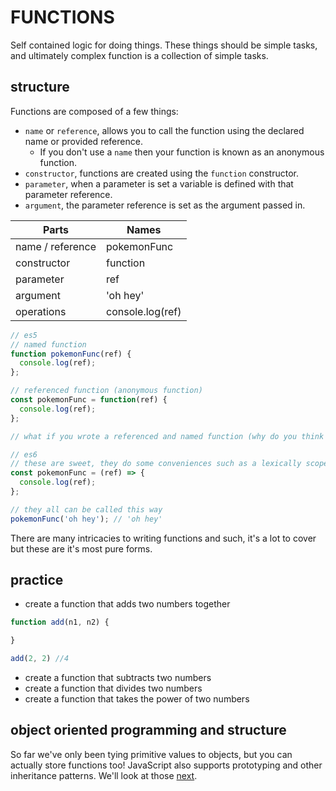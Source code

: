 # FUNCTIONS

Self contained logic for doing things. These things should be simple tasks, and ultimately complex function is a collection of simple tasks.

## structure

Functions are composed of a few things:
- `name` or `reference`, allows you to call the function using the declared name or provided reference.
  - If you don't use a `name` then your function is known as an anonymous function.
- `constructor`, functions are created using the `function` constructor.
- `parameter`, when a parameter is set a variable is defined with that parameter reference.
- `argument`, the parameter reference is set as the argument passed in.

| Parts            | Names            |
| ---------------- |------------------|
| name / reference | pokemonFunc      |
| constructor      | function         |
| parameter        | ref              |
| argument         | 'oh hey'         |
| operations       | console.log(ref) |

```js
// es5
// named function
function pokemonFunc(ref) {
  console.log(ref);
};

// referenced function (anonymous function)
const pokemonFunc = function(ref) {
  console.log(ref);
};

// what if you wrote a referenced and named function (why do you think this might be weird)

// es6
// these are sweet, they do some conveniences such as a lexically scoped this
const pokemonFunc = (ref) => {
  console.log(ref);
};

// they all can be called this way
pokemonFunc('oh hey'); // 'oh hey'
```

There are many intricacies to writing functions and such, it's a lot to cover but these are it's most pure forms.

## practice

- create a function that adds two numbers together

```js
function add(n1, n2) {

}

add(2, 2) //4
```

- create a function that subtracts two numbers
- create a function that divides two numbers
- create a function that takes the power of two numbers

## object oriented programming and structure

So far we've only been tying primitive values to objects, but you can actually store functions too! JavaScript also supports prototyping and other inheritance patterns. We'll look at those [next](https://github.com/jasonly/JS-what-do-I-do-now/blob/master/03-functions/oop.md).
